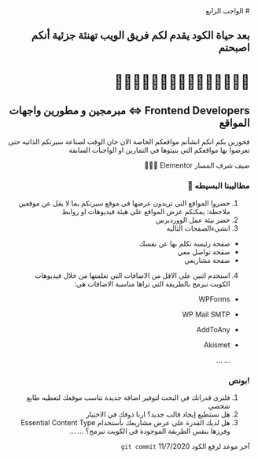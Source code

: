 <div dir="rtl">
# الواجب الرابع

## بعد حياة الكود يقدم لكم فريق الويب تهنئة جزئية أنكم اصبحتم

# 🥁🥁🥁🥁🥁🥁🥁🥁🥁🥁🥁🥁🥁🥁🥁

## Frontend Developers <=> مبرمجين و مطورين واجهات المواقع

فخورين بكم انكم انشأتم مواقعكم الخاصة
الان حان الوقت لصناعة سيرتكم الذاتيه حتى تعرضوا بها مواقعكم التي بنيتوها في التمارين او الواجبات السابقة

ضيف شرف المسار Elementor 🤴🏻👸

### مطاليبنا البسيطه 🤭

1.  حضروا المواقع التي تريدون عرضها في موقع سيرتكم بما لا يقل عن موقعين
    ملاحظة:
    يمكنكم عرض المواقع على هيئة فيديوهات او روابط
2.  حضر بيئة عمل الووردبرس
3.  انشيءالصفحات التالية

- صفحة رئيسة تكلم بها عن نفسك
- صفحة تواصل معي
- صفحة مشاريعي

4. استخدم اثنين على الاقل من الاضافات التي تعلمتها من خلال فيديوهات الكويت تبرمج بالطريقة التي تراها مناسبة
   الاضافات هي:

- WPForms
- WP Mail SMTP
- AddToAny
- Akismet

   ...
   ...

### !بونص

1. فلنرى قدراتك في البحث لتوفير اضافة جديدة تناسب موقعك لتعطيه طابع شخصي
2. هل تستطيع إيجاد قالب جديد؟ ارنا ذوقك في الاختيار
3. هل لديك القدرة على عرض مشاريعك بأستخدام 
Essential Content Type 
وفرزها بنفس الطريقة الموجودة في الكويت تبرمج؟
   ...
   ...

آخر موعد لرفع الكود `git commit`
11/7/2020

</div>
